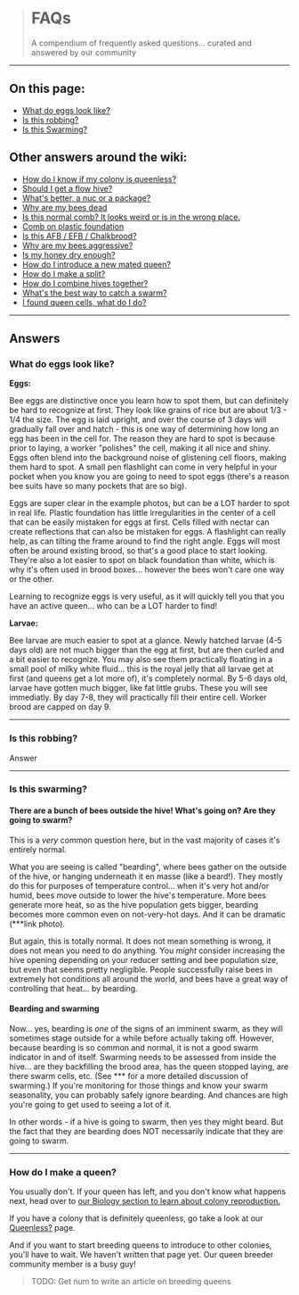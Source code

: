 > # FAQs
> A compendium of frequently asked questions... curated and answered by our community
---

## On this page:
* [What do eggs look like?](#what-do-eggs-look-like)
* [Is this robbing?](#is-this-robbing)
* [Is this Swarming?](#is-this-swarming)

## Other answers around the wiki:
* [How do I know if my colony is queenless?](/queen_events/determining_queenlessness)
* [Should I get a flow hive?](/faqs/beekeeper/to_flow_or_not_to_flow)
* [What's better, a nuc or a package?](/faqs/beekeeper/nucs_vs_packages)
* [Why are my bees dead](/faqs/beekeeper/why_are_my_bees_dead)
* [Is this normal comb? It looks weird or is in the wrong place.](/faqs/beekeeper/comb)
* [Comb on plastic foundation](/faqs/beekeeper/plastic_foundation)
* [Is this AFB / EFB / Chalkbrood?](/diseases/)
* [Why are my bees aggressive?](/faqs/beekeeper/hot_hives)
* [Is my honey dry enough?](/faqs/beekeeper/honey_moisture)
* [How do I introduce a new mated queen?](/queen_events/queen_introduction)
* [How do I make a split?](/queen_events/swarming/)
* [How do I combine hives together?](/guides/combining_hives)
* [What's the best way to catch a swarm?](/queen_events/swarming/bait_hives)
* [I found queen cells, what do I do?](/queen_events/faq)

---

## Answers

### What do eggs look like?

**Eggs:**

Bee eggs are distinctive once you learn how to spot them, but can definitely be hard to recognize at first.  They look like grains of rice but are about 1/3 - 1/4 the size.  The egg is laid upright, and over the course of 3 days will gradually fall over and hatch - this is one way of determining how long an egg has been in the cell for. The reason they are hard to spot is because prior to laying, a worker "polishes" the cell, making it all nice and shiny. Eggs often blend into the background noise of glistening cell floors, making them hard to spot. A small pen flashlight can come in very helpful in your pocket when you know you are going to need to spot eggs (there's a reason bee suits have so many pockets that are so big).

Eggs are super clear in the example photos, but can be a LOT harder to spot in real life.  Plastic foundation has little irregularities in the center of a cell that can be easily mistaken for eggs at first.  Cells filled with nectar can create reflections that can also be mistaken for eggs.  A flashlight can really help, as can tilting the frame around to find the right angle.  Eggs will most often be around existing brood, so that's a good place to start looking.  They're also a lot easier to spot on black foundation than white, which is why it's often used in brood boxes... however the bees won't care one way or the other.  

Learning to recognize eggs is very useful, as it will quickly tell you that you have an active queen... who can be a LOT harder to find!

**Larvae:**

Bee larvae are much easier to spot at a glance.  Newly hatched larvae (4-5 days old) are not much bigger than the egg at first, but are then curled and a bit easier to recognize.  You may also see them practically floating in a small pool of milky white fluid... this is the royal jelly that all larvae get at first (and queens get a lot more of), it's completely normal. By 5-6 days old, larvae have gotten much bigger, like fat little grubs. These you will see immediatly.  By day 7-8, they will practically fill their entire cell.  Worker brood are capped on day 9.  

---


### Is this robbing?
Answer

---

### Is this swarming?
#### There are a bunch of bees outside the hive! What's going on?  Are they going to swarm?

This is a *very* common question here, but in the vast majority of cases it's entirely normal.  

What you are seeing is called "bearding", where bees gather on the outside of the hive, or hanging underneath it en masse (like a beard!).  They mostly do this for purposes of temperature control... when it's very hot and/or humid, bees move outside to lower the hive's temperature.  More bees generate more heat, so as the hive population gets bigger, bearding becomes more common even on not-very-hot days.  And it can be dramatic (***link photo).  

But again, this is totally normal.  It does not mean something is wrong, it does not mean you need to do anything.  You *might* consider increasing the hive opening depending on your reducer setting and bee population size, but even that seems pretty negligible.  People successfully raise bees in extremely hot conditions all around the world, and bees have a great way of controlling that heat... by bearding. 

#### Bearding and swarming

Now... yes, bearding is *one* of the signs of an imminent swarm, as they will sometimes stage outside for a while before actually taking off.  However, because bearding is so common and normal, it is not a good swarm indicator in and of itself.  Swarming needs to be assessed from inside the hive... are they backfilling the brood area, has the queen stopped laying, are there swarm cells, etc. (See *** for a more detailed discussion of swarming.)  If you're monitoring for those things and know your swarm seasonality, you can probably safely ignore bearding.  And chances are high you're going to get used to seeing a lot of it.

In other words - if a hive is going to swarm, then yes they might beard.  But the fact that they are bearding does NOT necessarily indicate that they are going to swarm.  

---

### How do I make a queen?

You usually don't. If your queen has left, and you don't know what happens next, head over to [our Biology section to learn about colony reproduction.](/biology/)

If you have a colony that is definitely queenless, go take a look at our [Queenless?](/queen_events/determining_queenlessness) page.

And if you want to start breeding queens to introduce to other colonies, you'll have to wait. We haven't written that page yet. Our queen breeder community member is a busy guy! 

>TODO: Get num to write an article on breeding queens
